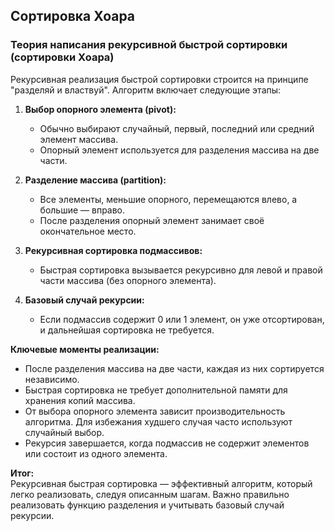## Сортировка Хоара
### Теория написания рекурсивной быстрой сортировки (сортировки Хоара)

Рекурсивная реализация быстрой сортировки строится на принципе "разделяй и властвуй". Алгоритм включает следующие этапы:

1. **Выбор опорного элемента (pivot):**
    - Обычно выбирают случайный, первый, последний или средний элемент массива.
    - Опорный элемент используется для разделения массива на две части.

2. **Разделение массива (partition):**
    - Все элементы, меньшие опорного, перемещаются влево, а большие — вправо.
    - После разделения опорный элемент занимает своё окончательное место.

3. **Рекурсивная сортировка подмассивов:**
    - Быстрая сортировка вызывается рекурсивно для левой и правой части массива (без опорного элемента).

4. **Базовый случай рекурсии:**
    - Если подмассив содержит 0 или 1 элемент, он уже отсортирован, и дальнейшая сортировка не требуется.

**Ключевые моменты реализации:**

- После разделения массива на две части, каждая из них сортируется независимо.
- Быстрая сортировка не требует дополнительной памяти для хранения копий массива.
- От выбора опорного элемента зависит производительность алгоритма. Для избежания худшего случая часто используют случайный выбор.
- Рекурсия завершается, когда подмассив не содержит элементов или состоит из одного элемента.

**Итог:**  
Рекурсивная быстрая сортировка — эффективный алгоритм, который легко реализовать, следуя описанным шагам. Важно правильно реализовать функцию разделения и учитывать базовый случай рекурсии.
